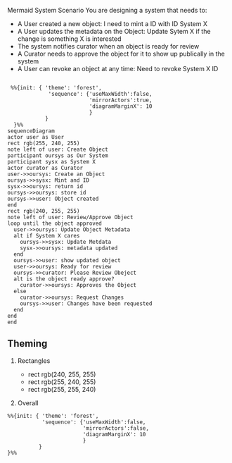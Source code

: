 Mermaid System Scenario
You are designing a system that needs to:

* A User created a new object: I need to mint a ID with ID System X
* A User updates the metadata on the Object: Update Sytem X if the change is something X is interested
* The system notifies curator when an object is ready for review
* A Curator needs to approve the object for it to show up publically in the system
* A User can revoke an object at any time: Need to revoke System X ID

```mermaid

 %%{init: { 'theme': 'forest',
             'sequence': {'useMaxWidth':false, 
                          'mirrorActors':true,   
                          'diagramMarginX': 10
                          } 
            } 
  }%%
sequenceDiagram
actor user as User
rect rgb(255, 240, 255)
note left of user: Create Object
participant oursys as Our System
participant sysx as System X
actor curator as Curator
user->>oursys: Create an Object
oursys->>sysx: Mint and ID
sysx->>oursys: return id
oursys->>oursys: store id
oursys->>user: Object created
end
rect rgb(240, 255, 255)
note left of user: Review/Approve Object
loop until the object approved
  user->>oursys: Update Object Metadata
  alt if System X cares
    oursys->>sysx: Update Metdata
    sysx->>oursys: metadata updated
  end
  oursys->>user: show updated object
  user->>oursys: Ready for review
  oursys->>curator: Please Review Obeject
  alt is the object ready approve?
    curator->>oursys: Approves the Object
  else
    curator->>oursys: Request Changes
    oursys->>user: Changes have been requested
  end
end
end
```

## Theming
1. Rectangles
   * rect rgb(240, 255, 255)
   * rect rgb(255, 240, 255)
   * rect rgb(255, 255, 240)

1. Overall 
  ```
  %%{init: { 'theme': 'forest',
             'sequence': {'useMaxWidth':false, 
                          'mirrorActors':false,   
                          'diagramMarginX': 10
                          } 
            } 
  }%%
  ```

